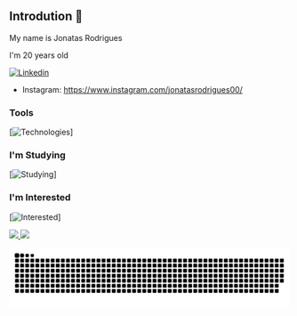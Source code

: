    
## Introdution 👋

My name is Jonatas Rodrigues

I'm 20 years old


[![Linkedin](https://skills.thijs.gg/icons?i=linkedin)](https://skills.thijs.gg)
- Instagram: https://www.instagram.com/jonatasrodrigues00/

### Tools

[![Technologies](https://skills.thijs.gg/icons?i=vscode,git)]

### I'm Studying
          
[![Studying](https://skills.thijs.gg/icons?i=py,lua,html,css,js)]

### I'm Interested

[![Interested](https://skills.thijs.gg/icons?i=django,nodejs,vue,angular,react,ts)]

<div>
<a href="https://github.com/Jonatas00">
<img height="180em" src="https://github-readme-stats.vercel.app/api/top-langs/?username=Jonatas00&layout=compact&langs_count=7&theme=dracula&count_private=true"/>
<img height="180em" src="https://github-readme-stats.vercel.app/api?username=Jonatas00&show_icons=true&theme=dracula&include_all_commits=true&count_private=true"/>
</div>

![Snake animation](https://github.com/Jonatas00/Jonatas00/blob/output/github-contribution-grid-snake.svg)
